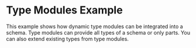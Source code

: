 # Type Modules Example

This example shows how dynamic type modules can be integrated into a schema. Type modules can provide all types of a schema or only parts. You can also extend existing types from type modules.